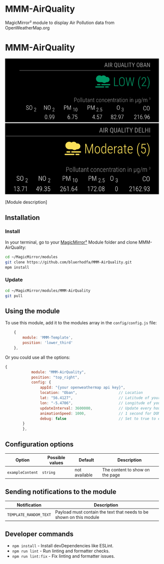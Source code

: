 # MMM-AirQuality
 MagicMirror² module to display Air Pollution data from OpenWeatherMap.org


# MMM-AirQuality

![Example of MMM-AirQuality](./AirQualityImage.png)
![with header location ](./AirQualityImage1.png)

[Module description]

## Installation

### Install

In your terminal, go to your [MagicMirror²][mm] Module folder and clone MMM-AirQuality:

```bash
cd ~/MagicMirror/modules
git clone https://github.com/bluerhodfa/MMM-AirQuality.git
mpm install
```

### Update

```bash
cd ~/MagicMirror/modules/MMM-AirQuality
git pull
```

## Using the module

To use this module, add it to the modules array in the `config/config.js` file:

```js
    {
        module: 'MMM-Template',
        position: 'lower_third'
    },
```

Or you could use all the options:

```js
{
 			module: "MMM-AirQuality",
  			position: "top_right",
  			config: {
    			appId: "{your openweathermap api key}",
                location: "Oban",                   // Location
    			lat: "56.4127",		                // Latitude of your location (Oban in this example)
    			lon: "-5.4706",                     // Longitude of your location
    			updateInterval: 3600000,            // Update every hour
    			animationSpeed: 1000,               // 1 second for DOM animations
    			debug: false                        // Set to true to enable logging for debugging
  		}
		},
```

## Configuration options

Option|Possible values|Default|Description
------|------|------|-----------
`exampleContent`|`string`|not available|The content to show on the page

## Sending notifications to the module

Notification|Description
------|-----------
`TEMPLATE_RANDOM_TEXT`|Payload must contain the text that needs to be shown on this module

## Developer commands

- `npm install` - Install devDependencies like ESLint.
- `npm run lint` - Run linting and formatter checks.
- `npm run lint:fix` - Fix linting and formatter issues.

[mm]: https://github.com/MagicMirrorOrg/MagicMirror
